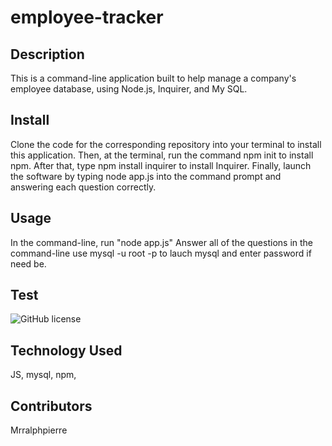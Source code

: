 # employee-tracker

## Description
This is a command-line application built to help manage a company's employee database, using Node.js, Inquirer, and My SQL.


## Install
Clone the code for the corresponding repository into your terminal to install this application. Then, at the terminal, run the command npm init to install npm. After that, type npm install inquirer to install Inquirer. Finally, launch the software by typing node app.js into the command prompt and answering each question correctly.

## Usage
In the command-line, run "node app.js"
Answer all of the questions in the command-line
use mysql -u root -p to lauch mysql and enter password if need be.


## Test
![GitHub license](https://img.shields.io/badge/test-100%25-success)
## Technology Used
JS, mysql, npm,

## Contributors
Mrralphpierre

